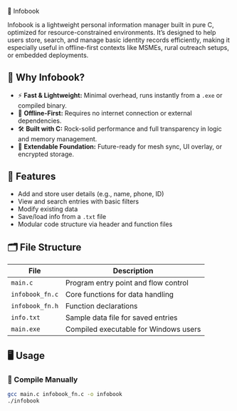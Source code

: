 📘 Infobook

Infobook is a lightweight personal information manager built in pure C, optimized for resource-constrained environments. It’s designed to help users store, search, and manage basic identity records efficiently, making it especially useful in offline-first contexts like MSMEs, rural outreach setups, or embedded deployments.

## 🎯 Why Infobook?

- ⚡ **Fast & Lightweight:** Minimal overhead, runs instantly from a `.exe` or compiled binary.
- 📴 **Offline-First:** Requires no internet connection or external dependencies.
- 🛠️ **Built with C:** Rock-solid performance and full transparency in logic and memory management.
- 🧰 **Extendable Foundation:** Future-ready for mesh sync, UI overlay, or encrypted storage.

## 🚀 Features

- Add and store user details (e.g., name, phone, ID)
- View and search entries with basic filters
- Modify existing data
- Save/load info from a `.txt` file
- Modular code structure via header and function files

## 🗂️ File Structure

| File              | Description                                    |
|------------------|------------------------------------------------|
| `main.c`         | Program entry point and flow control           |
| `infobook_fn.c`  | Core functions for data handling               |
| `infobook_fn.h`  | Function declarations                          |
| `info.txt`       | Sample data file for saved entries             |
| `main.exe`       | Compiled executable for Windows users          |

## 🖥️ Usage

### 🧪 Compile Manually
```bash
gcc main.c infobook_fn.c -o infobook
./infobook
